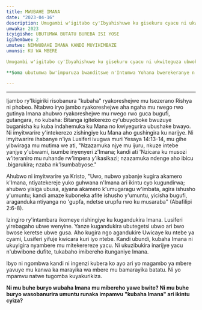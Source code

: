 ```yaml
---
title: MWUBAHE IMANA
date: "2023-04-16"
description: Umugambi w'igitabo cy'Ibyahishuwe ku gisekuru cyacu ni ukwiteguza ubwoko bw'Imana kugaruka kwa Yesu kwegereje no gufatanya na we kwamamaza ubutumwa Bwe buheruka ku batuye isi....
umwaka: 2023
icyigisho: UBUTUMWA BUTATU BUREBA ISI YOSE
igihembwe: 2
umutwe: NIMWUBAHE IMANA KANDI MUYIHIMBAZE
umunsi: KU WA MBERE

Umugambi w'igitabo cy'Ibyahishuwe ku gisekuru cyacu ni ukwiteguza ubwoko bw'Imana kugaruka kwa Yesu kwegereje no gufatanya na we kwamamaza ubutumwa Bwe buheruka ku batuye isi. Igitabo cy'Ibyahishuwe kigaragaza imigambi y'Imana kandi kigahishura imigambi ya Satani. Kigaragaza irarika ry'Imana riheruka, ubutumwa bwayo bwihutirwa kandi bw'iteka ryose bugenewe abantu bose.

**Soma ubutumwa bw'impuruza bwanditswe n'Intumwa Yohana bwerekeranye n'igihe giheruka mu gitabo cy**'<span class="verse">Ibyahishuwe 14:7</span>. (Soma n'<span class="verse">Itangiriro 22:12</span>; <span class="verse">Zaburi 89:7</span>; <span class="verse">Imigani 2:5</span>; <span class="verse">Umubwiriza 12:13-14</span>; <span class="verse">Abefeso 5:21</span>) **Ni ayahe mabwiriza y'umwihariko aduha?**

---
```

---

Ijambo ry'Ikigiriki risobanura "kubaha" ryakoreshejwe mu Isezerano Rishya ni phobeo. Ntabwo iryo jambo ryakoreshejwe aha ngaha mu rwego rwo gutinya Imana ahubwo ryakoreshejwe mu rwego rwo guca bugufi, gutangara, no kubaha: Bitanga igitekerezo cy'ubuyoboke bwuzuye buganisha ku kuba indahemuka ku Mana no kwiyegurira ubushake bwayo. Ni imyitwarire y'intekerezo zishingiye ku Mana aho gushingira ku narijye. Ni imyitwarire ihabanye n'iya Lusiferi ivugwa muri <span class="verse">Yesaya 14:13-14</span>, mu gihe yibwiraga mu mutima we ati, "Nzazamuka njye mu ijuru, nkuze intebe yanjye y'ubwami, isumbe inyenyeri z'Imana; kandi ati 'Nzicara ku musozi w'iteraniro mu ruhande rw'impera y'ikasikazi; nzazamuka ndenge aho ibicu .bigarukira; nzaba nk'Isumbabyose."

Ahubwo ni imyitwarire ya Kristo, "Uwo, nubwo yabanje kugira akamero k'Imana, ntiyatekereje yuko guhwana n'Imana ari ikintu cyo kugundirwa; ahubwo yisiga ubusa, ajyana akamero k'umugaragu w'imbata, agira ishusho y'umuntu; kandi amaze kuboneka afite ishusho y'umuntu, yicisha bugufi, araganduka ntiyanga no 'gupfa, ndetse urupfu rwo ku musaraba" (<span class="verse">Abafilipi 2:6-8</span>).

Izingiro ry'intambara ikomeye rishingiye ku kugandukira Imana. Lusiferi yirebagaho ubwe wenyine. Yanze kugandukira ubutegetsi ubwo ari bwo bwose keretse ubwe gusa. Aho kugira ngo agandukire Uwicaye ku ntebe ya cyami, Lusiferi yifuje kwicara kuri iyo ntebe. Kandi ubundi, kubaha Imana ni ukuyigira nyambere mu mitekerereze yacu. Ni ukuzibukira inarijye yacu n'ubwibone dufite, tukabaho imibereho itunganiye Imana.

Ibyo ni ngombwa kandi ni ingenzi kubera ko ayo ari yo magambo ya mbere yavuye mu kanwa ka marayika wa mbere mu bamarayika batatu. Ni yo mpamvu natwe tugomba kuyakurikiza.

**Ni mu buhe buryo wubaha Imana mu mibereho yawe bwite? Ni mu buhe buryo wasobanurira umuntu runaka impamvu "kubaha Imana" ari ikintu cyiza?**